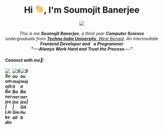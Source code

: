 <h1 align="center">Hi <img src="https://raw.githubusercontent.com/ABSphreak/ABSphreak/master/gifs/Hi.gif" width="30px">, I'm Soumojit Banerjee</h1>
<p align="center">
    <a href="https://github.com/Ratheshan03/readme-typing-svg"><img src="https://readme-typing-svg.herokuapp.com?lines=Computer+Science+Undergraduate;Frontend+Developer;DS%20|%20Web Development%20|%20AI andML%20Enthusiast;Aspiring+Learner&center=true&width=500&height=50"></a>
</p>

<p align="center">
  <em>
    This is me <b>Soumojit Banerjee</b>, a third year <b>Computer Science</b> undergraduate from <a href="https://www.iit.ac.lk/"> <b>Techno India University</b>, West Bengal</a>.
    An intermediate <b>Frontend Developer and </b>&nbsp; <b>a Programmer</b>
  <br>
  <b><i>"---Always Work Hard and Trust the Process---"</i></b>
</p>
<!--
<h3>Little facts about me 🧑</h3>
-->
    <!--
- 🧞 I'm a Tech Enthusiast since childhood.
- 🔭 I’m currently working on Fullstack Web Development, Native Mobile Development.
- 👯 I’m looking to collaborate with Fullstack Web and Mobile Developement projects.
- 💡 Contributing to Open Source Projects is always been a goal to me.
- ⚡ Fun fact: I love Sports, especially Cricket.
<br>

---
<!--
<details>
<summary>
  ✨ Tech stack currently using:
</summary>
   <br>
<code><a href="https://www.python.org/" target="_blank"><img height="30" src="https://www.vectorlogo.zone/logos/python/python-icon.svg"></a></code>
<code><a href="https://www.oracle.com/java/" target="_blank"><img height="30" src="https://www.vectorlogo.zone/logos/java/java-icon.svg"></a></code>
<code><a href="https://www.javascript.com/" target="_blank"><img height="30" src="https://raw.githubusercontent.com/devicons/devicon/master/icons/javascript/javascript-plain.svg"></a></code>
<code><a href="https://reactjs.org/" target="_blank"><img height="30" src="https://www.vectorlogo.zone/logos/reactjs/reactjs-icon.svg"></a></code>
<code><a href="https://nextjs.org/" target="_blank"><img height="30" src="https://upload.wikimedia.org/wikipedia/commons/thumb/1/10/Cib-next-js_%28CoreUI_Icons_v1.0.0%29.svg/120px-Cib-next-js_%28CoreUI_Icons_v1.0.0%29.svg.png"></a></code>
<code><a href="https://www.w3schools.com/html/" target="_blank"><img height="30" src="https://www.vectorlogo.zone/logos/w3_html5/w3_html5-icon.svg"></a></code>
<code><a href="https://www.w3schools.com/css/" target="_blank"><img height="30" src="https://raw.githubusercontent.com/devicons/devicon/master/icons/css3/css3-original.svg"></a></code>
<code><a href="https://id.heroku.com/login" target="_blank"><img src="https://www.vectorlogo.zone/logos/heroku/heroku-icon.svg" alt="heroku"  height="30"></a></code>
<code><a href="https://redux.js.org" target="_blank"> <img src="https://raw.githubusercontent.com/devicons/devicon/master/icons/redux/redux-original.svg" alt="redux" height="30"></a></code>
<code><a href="https://sass-lang.com" target="_blank"> <img src="https://raw.githubusercontent.com/devicons/devicon/master/icons/sass/sass-original.svg" alt="sass"  height="30"></a></code>
 <code> <a href="https://tailwindcss.com/" target="_blank"> <img src="https://www.vectorlogo.zone/logos/tailwindcss/tailwindcss-icon.svg" alt="tailwind" height="30"/> </a> </code>
<code><a href="https://nodejs.org/en/" target="_blank"><img height="30" src="https://www.vectorlogo.zone/logos/nodejs/nodejs-icon.svg"></a></code>
<code><a href="https://firebase.google.com/" target="_blank"><img height="30" src="https://www.vectorlogo.zone/logos/firebase/firebase-icon.svg"></a></code>
<code><a href="https://git-scm.com/" target="_blank"><img height="30" src="https://www.vectorlogo.zone/logos/git-scm/git-scm-icon.svg"></a></code>
<code><a href="https://www.json.org/" target="_blank"><img height="30" src="https://www.vectorlogo.zone/logos/json/json-icon.svg"></a></code>
<code><a href="https://colab.research.google.com/" target="_blank"><img height="30" src="https://colab.research.google.com/img/colab_favicon_256px.png"></a></code>
  
</details>
<br>

<details>
<summary>
  🌱 Looking forward to learn:
</summary>
   <br>
<code><a href="https://flutter.dev/" target="_blank"><img height="30" src="https://www.vectorlogo.zone/logos/flutterio/flutterio-icon.svg"></a></code>
<code><a href="https://cloud.google.com/" target="_blank"><img height="30" src="https://www.vectorlogo.zone/logos/google_cloud/google_cloud-icon.svg"></a></code>
<code><a href="https://analytics.google.com/" target="_blank"><img height="30" src="https://www.vectorlogo.zone/logos/google_analytics/google_analytics-icon.svg"></a></code>
<code><a href="https://www.tensorflow.org/" target="_blank"><img height="30" src="https://www.vectorlogo.zone/logos/tensorflow/tensorflow-icon.svg"></a></code>
<code><a href="https://azure.microsoft.com/en-us/" target="_blank"><img height="30" src="https://www.vectorlogo.zone/logos/microsoft_azure/microsoft_azure-icon.svg"></a></code>
<code><a href="https://opencv.org/" target="_blank"><img height="30" src="https://www.vectorlogo.zone/logos/opencv/opencv-icon.svg"></a></code>
<code><a href="https://pytorch.org/" target="_blank"><img height="30" src="https://www.vectorlogo.zone/logos/pytorch/pytorch-icon.svg"></a></code>
<code><a href="https://aws.amazon.com/" target="_blank"><img height="30" src="https://www.vectorlogo.zone/logos/amazon_aws/amazon_aws-icon.svg"></a></code>
</details>
<br>

---

<details open="">
<summary>
 📔 GitHub Stats:
</summary>
<br>
<p align="center">
  <a href="https://github.com/Ratheshan03">
    <img align="center"  height="175px" src="https://github-readme-stats.vercel.app/api?username=Ratheshan03&show_icons=true&hide_border=true&title_color=94b4a4&amp&icon_color=FFFFFF&amp&text_color=FFFFFF&amp&bg_color=000000&count_private=true&include_all_commits=true"/>
  </a>
  <a href="https://github.com/Ratheshan03">
    <img align="center" height="175px"  src="https://github-readme-stats.vercel.app/api/top-langs/?username=Ratheshan03&text_color=FFFFFF&bg_color=000000&title_color=94b4a4&langs_count=15&layout=compact&hide_border=true" />
  </a>
</p>
  <p align="center"><img align="center" src="https://github-readme-streak-stats.herokuapp.com/?user=Ratheshan03&text_color=FFFFFF&bg_color=000000&title_color=94b4a4&langs_count=15&layout=compact&hide_border=true" alt="Ratheshan03" /></p>
</details>

---
-->
<h4> Connect with me🤝: <h4>
  </hr>
  <a href="https://www.linkedin.com/in/soumojit-banerjee-4914b3228/">
   <img align="left" alt=" Soumojit Banerjee | Linkedin" width="24px" src="https://www.vectorlogo.zone/logos/linkedin/linkedin-icon.svg" />
  </a>
  <a href="mailto:soumojitbanerjee22@gmail.com">
    <img align="left" alt="Soumojit Banerjee | Gmail" width="26px" src="https://www.vectorlogo.zone/logos/gmail/gmail-icon.svg" />
  </a>
   <a href="https://github.com/soumojit622">
    <img align="left" alt="Soumojit Banerjee| Github" width="26px" src="https://www.vectorlogo.zone/logos/github/github-tile.svg" />
  </a>
  <br>
  
